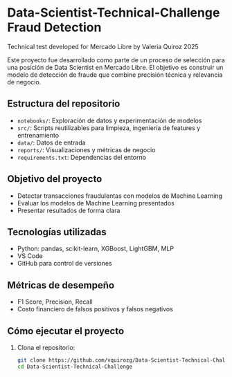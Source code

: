 # Data-Scientist-Technical-Challenge Fraud Detection
Technical test developed for Mercado Libre by Valeria Quiroz
2025


Este proyecto fue desarrollado como parte de un proceso de selección para una posición de Data Scientist en Mercado Libre. El objetivo es construir un modelo de detección de fraude que combine precisión técnica y relevancia de negocio.

## Estructura del repositorio

- `notebooks/`: Exploración de datos y experimentación de modelos
- `src/`: Scripts reutilizables para limpieza, ingeniería de features y entrenamiento
- `data/`: Datos de entrada
- `reports/`: Visualizaciones y métricas de negocio
- `requirements.txt`: Dependencias del entorno

##  Objetivo del proyecto

- Detectar transacciones fraudulentas con modelos de Machine Learning
- Evaluar los modelos de Machine Learning presentados
- Presentar resultados de forma clara 

## Tecnologías utilizadas

- Python: pandas, scikit-learn, XGBoost, LightGBM, MLP
- VS Code
- GitHub para control de versiones

## Métricas de desempeño

- F1 Score, Precision, Recall
- Costo financiero de falsos positivos y falsos negativos


## Cómo ejecutar el proyecto

1. Clona el repositorio:
   ```bash
   git clone https://github.com/vquirozg/Data-Scientist-Technical-Challenge.git
   cd Data-Scientist-Technical-Challenge
